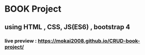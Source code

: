 # BOOK Project 
## using HTML , CSS, JS(ES6) , bootstrap 4
### live preview : https://mokai2008.github.io/CRUD-book-project/
